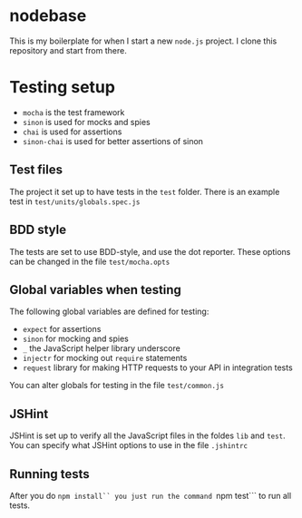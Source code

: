nodebase
========
This is my boilerplate for when I start a new ```node.js``` project. I clone this repository and start from there.

Testing setup
=============
- ```mocha``` is the test framework
- ```sinon``` is used for mocks and spies
- ```chai``` is used for assertions
- ```sinon-chai``` is used for better assertions of sinon

Test files
----------
The project it set up to have tests in the ```test``` folder.
There is an example test in ```test/units/globals.spec.js```

BDD style
---------
The tests are set to use BDD-style, and use the dot reporter. These options can be changed in the
file ```test/mocha.opts```

Global variables when testing
-----------------------------
The following global variables are defined for testing:
- ```expect``` for assertions
- ```sinon``` for mocking and spies
- ```_``` the JavaScript helper library underscore
- ```injectr``` for mocking out ```require``` statements
- ```request``` library for making HTTP requests to your API in integration tests

You can alter globals for testing in the file ```test/common.js```

JSHint
------
JSHint is set up to verify all the JavaScript files in the foldes ```lib``` and ```test```.
You can specify what JSHint options to use in the file ```.jshintrc```

Running tests
-------------
After you do ```npm install`` you just run the command ```npm test``` to run all tests.

